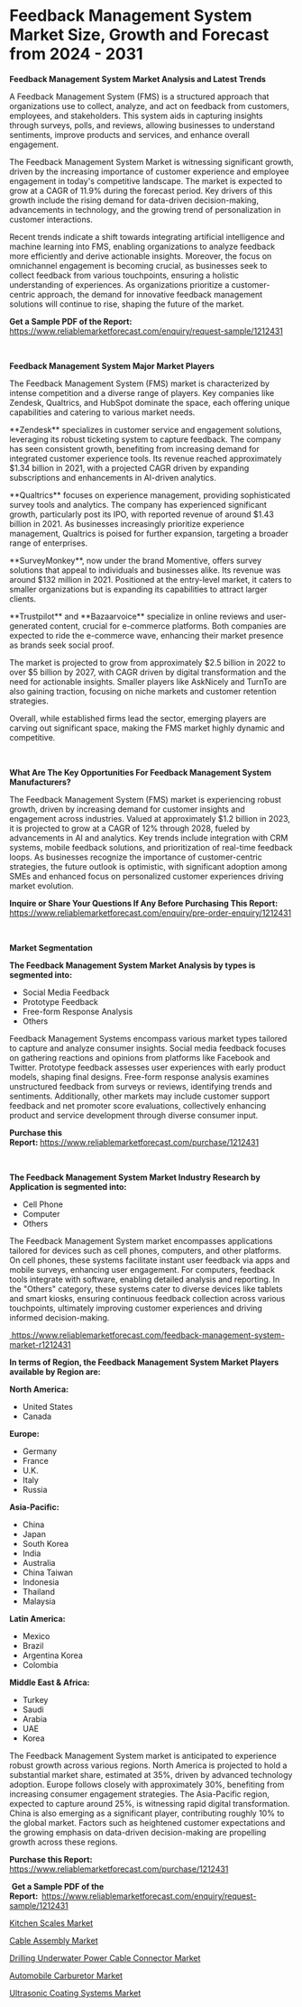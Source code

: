 <p><h1>Feedback Management System Market Size, Growth and Forecast from 2024 - 2031</h1></p><p><strong>Feedback Management System Market Analysis and Latest Trends</strong></p>
<p><p>A Feedback Management System (FMS) is a structured approach that organizations use to collect, analyze, and act on feedback from customers, employees, and stakeholders. This system aids in capturing insights through surveys, polls, and reviews, allowing businesses to understand sentiments, improve products and services, and enhance overall engagement. </p><p>The Feedback Management System Market is witnessing significant growth, driven by the increasing importance of customer experience and employee engagement in today's competitive landscape. The market is expected to grow at a CAGR of 11.9% during the forecast period. Key drivers of this growth include the rising demand for data-driven decision-making, advancements in technology, and the growing trend of personalization in customer interactions. </p><p>Recent trends indicate a shift towards integrating artificial intelligence and machine learning into FMS, enabling organizations to analyze feedback more efficiently and derive actionable insights. Moreover, the focus on omnichannel engagement is becoming crucial, as businesses seek to collect feedback from various touchpoints, ensuring a holistic understanding of experiences. As organizations prioritize a customer-centric approach, the demand for innovative feedback management solutions will continue to rise, shaping the future of the market.</p></p>
<p><strong>Get a Sample PDF of the Report:&nbsp;</strong> <a href="https://www.reliablemarketforecast.com/enquiry/request-sample/1212431?utm_campaign=1874&utm_medium=2&utm_source=Github&utm_content=ia&utm_term=17122024&utm_id=feedback-management-system">https://www.reliablemarketforecast.com/enquiry/request-sample/1212431</a></p>
<p>&nbsp;</p>
<p><strong>Feedback Management System Major Market Players</strong></p>
<p><p>The Feedback Management System (FMS) market is characterized by intense competition and a diverse range of players. Key companies like Zendesk, Qualtrics, and HubSpot dominate the space, each offering unique capabilities and catering to various market needs.</p><p>**Zendesk** specializes in customer service and engagement solutions, leveraging its robust ticketing system to capture feedback. The company has seen consistent growth, benefiting from increasing demand for integrated customer experience tools. Its revenue reached approximately $1.34 billion in 2021, with a projected CAGR driven by expanding subscriptions and enhancements in AI-driven analytics.</p><p>**Qualtrics** focuses on experience management, providing sophisticated survey tools and analytics. The company has experienced significant growth, particularly post its IPO, with reported revenue of around $1.43 billion in 2021. As businesses increasingly prioritize experience management, Qualtrics is poised for further expansion, targeting a broader range of enterprises.</p><p>**SurveyMonkey**, now under the brand Momentive, offers survey solutions that appeal to individuals and businesses alike. Its revenue was around $132 million in 2021. Positioned at the entry-level market, it caters to smaller organizations but is expanding its capabilities to attract larger clients.</p><p>**Trustpilot** and **Bazaarvoice** specialize in online reviews and user-generated content, crucial for e-commerce platforms. Both companies are expected to ride the e-commerce wave, enhancing their market presence as brands seek social proof.</p><p>The market is projected to grow from approximately $2.5 billion in 2022 to over $5 billion by 2027, with CAGR driven by digital transformation and the need for actionable insights. Smaller players like AskNicely and TurnTo are also gaining traction, focusing on niche markets and customer retention strategies.</p><p>Overall, while established firms lead the sector, emerging players are carving out significant space, making the FMS market highly dynamic and competitive.</p></p>
<p>&nbsp;</p>
<p><strong>What Are The Key Opportunities For Feedback Management System Manufacturers?</strong></p>
<p><p>The Feedback Management System (FMS) market is experiencing robust growth, driven by increasing demand for customer insights and engagement across industries. Valued at approximately $1.2 billion in 2023, it is projected to grow at a CAGR of 12% through 2028, fueled by advancements in AI and analytics. Key trends include integration with CRM systems, mobile feedback solutions, and prioritization of real-time feedback loops. As businesses recognize the importance of customer-centric strategies, the future outlook is optimistic, with significant adoption among SMEs and enhanced focus on personalized customer experiences driving market evolution.</p></p>
<p><strong>Inquire or Share Your Questions If Any Before Purchasing This Report:</strong> <a href="https://www.reliablemarketforecast.com/enquiry/pre-order-enquiry/1212431?utm_campaign=1874&utm_medium=2&utm_source=Github&utm_content=ia&utm_term=17122024&utm_id=feedback-management-system">https://www.reliablemarketforecast.com/enquiry/pre-order-enquiry/1212431</a></p>
<p>&nbsp;</p>
<p><strong>Market Segmentation</strong></p>
<p><strong>The Feedback Management System Market Analysis by types is segmented into:</strong></p>
<p><ul><li>Social Media Feedback</li><li>Prototype Feedback</li><li>Free-form Response Analysis</li><li>Others</li></ul></p>
<p><p>Feedback Management Systems encompass various market types tailored to capture and analyze consumer insights. Social media feedback focuses on gathering reactions and opinions from platforms like Facebook and Twitter. Prototype feedback assesses user experiences with early product models, shaping final designs. Free-form response analysis examines unstructured feedback from surveys or reviews, identifying trends and sentiments. Additionally, other markets may include customer support feedback and net promoter score evaluations, collectively enhancing product and service development through diverse consumer input.</p></p>
<p><strong>Purchase this Report:&nbsp;</strong><a href="https://www.reliablemarketforecast.com/purchase/1212431?utm_campaign=1874&utm_medium=2&utm_source=Github&utm_content=ia&utm_term=17122024&utm_id=feedback-management-system">https://www.reliablemarketforecast.com/purchase/1212431</a></p>
<p>&nbsp;</p>
<p><strong>The Feedback Management System Market Industry Research by Application is segmented into:</strong></p>
<p><ul><li>Cell Phone</li><li>Computer</li><li>Others</li></ul></p>
<p><p>The Feedback Management System market encompasses applications tailored for devices such as cell phones, computers, and other platforms. On cell phones, these systems facilitate instant user feedback via apps and mobile surveys, enhancing user engagement. For computers, feedback tools integrate with software, enabling detailed analysis and reporting. In the "Others" category, these systems cater to diverse devices like tablets and smart kiosks, ensuring continuous feedback collection across various touchpoints, ultimately improving customer experiences and driving informed decision-making.</p></p>
<p><a href="https://www.reliablemarketforecast.com/feedback-management-system-market-r1212431?utm_campaign=1874&utm_medium=2&utm_source=Github&utm_content=ia&utm_term=17122024&utm_id=feedback-management-system">&nbsp;https://www.reliablemarketforecast.com/feedback-management-system-market-r1212431</a></p>
<p><strong>In terms of Region, the Feedback Management System Market Players available by Region are:</strong></p>
<p>
    <p> <strong> North America: </strong>
        <ul>
            <li>United States</li>
            <li>Canada</li>
        </ul>
        </p> 
    <p> <strong> Europe: </strong>
        <ul>
            <li>Germany</li>
            <li>France</li>
            <li>U.K.</li>
            <li>Italy</li>
            <li>Russia</li>
        </ul>
        </p> 
    <p> <strong> Asia-Pacific: </strong>
        <ul>
            <li>China</li>
            <li>Japan</li>
            <li>South Korea</li>
            <li>India</li>
            <li>Australia</li>
            <li>China Taiwan</li>
            <li>Indonesia</li>
            <li>Thailand</li>
            <li>Malaysia</li>
        </ul>
        </p> 
    <p> <strong> Latin America: </strong>
        <ul>
            <li>Mexico</li>
            <li>Brazil</li>
            <li>Argentina Korea</li>
            <li>Colombia</li>
        </ul>
        </p> 
    <p> <strong> Middle East & Africa: </strong>
        <ul>
            <li>Turkey</li>
            <li>Saudi</li>
            <li>Arabia</li>
            <li>UAE</li>
            <li>Korea</li>
        </ul>
    </p>
    </p>
<p><p>The Feedback Management System market is anticipated to experience robust growth across various regions. North America is projected to hold a substantial market share, estimated at 35%, driven by advanced technology adoption. Europe follows closely with approximately 30%, benefiting from increasing consumer engagement strategies. The Asia-Pacific region, expected to capture around 25%, is witnessing rapid digital transformation. China is also emerging as a significant player, contributing roughly 10% to the global market. Factors such as heightened customer expectations and the growing emphasis on data-driven decision-making are propelling growth across these regions.</p></p>
<p><strong>Purchase this Report: </strong><a href="https://www.reliablemarketforecast.com/purchase/1212431?utm_campaign=1874&utm_medium=2&utm_source=Github&utm_content=ia&utm_term=17122024&utm_id=feedback-management-system">https://www.reliablemarketforecast.com/purchase/1212431</a></p>
<p>&nbsp;<strong>Get a Sample PDF of the Report:&nbsp;&nbsp;</strong><a href="https://www.reliablemarketforecast.com/enquiry/request-sample/1212431?utm_campaign=1874&utm_medium=2&utm_source=Github&utm_content=ia&utm_term=17122024&utm_id=feedback-management-system">https://www.reliablemarketforecast.com/enquiry/request-sample/1212431</a></p>
<p><strong></strong></p>
<p><p><a href="https://www.linkedin.com/pulse/future-kitchen-scales-market-trend-analysis-forecasted-cagr-qwpse?utm_campaign=1874&utm_medium=2&utm_source=Github&utm_content=ia&utm_term=17122024&utm_id=feedback-management-system">Kitchen Scales Market</a></p><p><a href="https://www.linkedin.com/pulse/expanding-global-cable-assembly-market-future-growth-projections-ul8be?utm_campaign=1874&utm_medium=2&utm_source=Github&utm_content=ia&utm_term=17122024&utm_id=feedback-management-system">Cable Assembly Market</a></p><p><a href="https://github.com/ChiragRP21/Market-Research-Report-List-6/blob/main/drilling-underwater-power-cable-connector-market.md?utm_campaign=1874&utm_medium=2&utm_source=Github&utm_content=ia&utm_term=17122024&utm_id=feedback-management-system">Drilling Underwater Power Cable Connector Market</a></p><p><a href="https://www.linkedin.com/pulse/key-drivers-automobile-carburetor-market-how-its-growing-3bbde?utm_campaign=1874&utm_medium=2&utm_source=Github&utm_content=ia&utm_term=17122024&utm_id=feedback-management-system">Automobile Carburetor Market</a></p><p><a href="https://www.linkedin.com/pulse/amacro-overview-forecast-cagr-99-ultrasonic-coating-systems-mv47e?utm_campaign=1874&utm_medium=2&utm_source=Github&utm_content=ia&utm_term=17122024&utm_id=feedback-management-system">Ultrasonic Coating Systems Market</a></p></p>